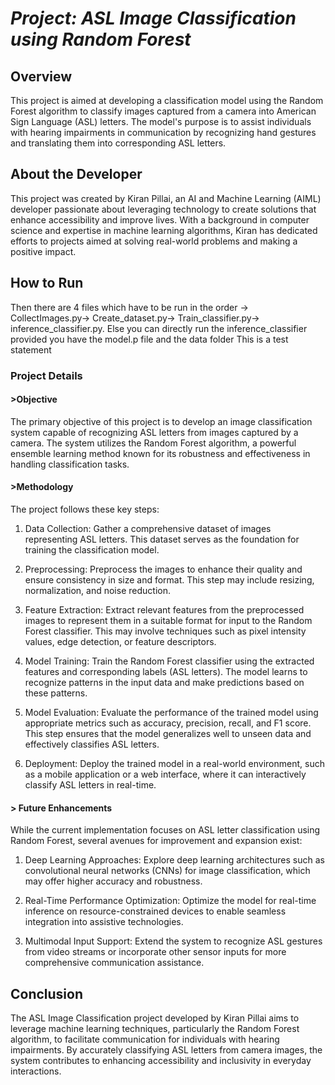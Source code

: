 # *Project: ASL Image Classification using Random Forest*
## Overview
This project is aimed at developing a classification model using the Random Forest algorithm to classify images captured from a camera into American Sign Language (ASL) letters. The model's purpose is to assist individuals with hearing impairments in communication by recognizing hand gestures and translating them into corresponding ASL letters.

## About the Developer
This project was created by Kiran Pillai, an AI and Machine Learning (AIML) developer passionate about leveraging technology to create solutions that enhance accessibility and improve lives. With a background in computer science and expertise in machine learning algorithms, Kiran has dedicated efforts to projects aimed at solving real-world problems and making a positive impact.

## How to Run
Then there are 4 files which have to be run in the order -> CollectImages.py-> Create_dataset.py-> Train_classifier.py-> inference_classifier.py. Else you can directly run the inference_classifier provided you have the model.p file and the data folder This is a test statement

### Project Details
#### >Objective
The primary objective of this project is to develop an image classification system capable of recognizing ASL letters from images captured by a camera. The system utilizes the Random Forest algorithm, a powerful ensemble learning method known for its robustness and effectiveness in handling classification tasks.

#### >Methodology
The project follows these key steps:

1. Data Collection: Gather a comprehensive dataset of images representing ASL letters. This dataset serves as the foundation for training the classification model.

2. Preprocessing: Preprocess the images to enhance their quality and ensure consistency in size and format. This step may include resizing, normalization, and noise reduction.

3. Feature Extraction: Extract relevant features from the preprocessed images to represent them in a suitable format for input to the Random Forest classifier. This may involve techniques such as pixel intensity values, edge detection, or feature descriptors.

4. Model Training: Train the Random Forest classifier using the extracted features and corresponding labels (ASL letters). The model learns to recognize patterns in the input data and make predictions based on these patterns.

5. Model Evaluation: Evaluate the performance of the trained model using appropriate metrics such as accuracy, precision, recall, and F1 score. This step ensures that the model generalizes well to unseen data and effectively classifies ASL letters.

6. Deployment: Deploy the trained model in a real-world environment, such as a mobile application or a web interface, where it can interactively classify ASL letters in real-time.

#### > Future Enhancements
While the current implementation focuses on ASL letter classification using Random Forest, several avenues for improvement and expansion exist:

1. Deep Learning Approaches: Explore deep learning architectures such as convolutional neural networks (CNNs) for image classification, which may offer higher accuracy and robustness.

2. Real-Time Performance Optimization: Optimize the model for real-time inference on resource-constrained devices to enable seamless integration into assistive technologies.

3. Multimodal Input Support: Extend the system to recognize ASL gestures from video streams or incorporate other sensor inputs for more comprehensive communication assistance.

## Conclusion
The ASL Image Classification project developed by Kiran Pillai aims to leverage machine learning techniques, particularly the Random Forest algorithm, to facilitate communication for individuals with hearing impairments. By accurately classifying ASL letters from camera images, the system contributes to enhancing accessibility and inclusivity in everyday interactions.
